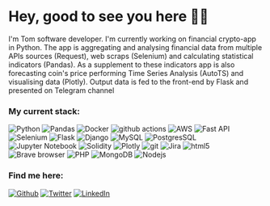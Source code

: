 <h1>Hey, good to see you here 🙋🏻‍</h1>

<p>I'm Tom software developer. I'm currently working on financial crypto-app in Python. The app is
aggregating and analysing financial data from multiple APIs sources (Request), web scraps (Selenium) and calculating
statistical indicators (Pandas). As a supplement to these indicators app is also forecasting coin's price performing
Time Series Analysis (AutoTS) and visualising data (Plotly). Output data is fed to the front-end by Flask and presented
on Telegram channel</p>
<h3>My current stack:</h3>
<p>
  <img alt="Python" src="https://img.shields.io/badge/-Python-45b8d8?style=flat-square&logo=python&logoColor=white" />
  <img alt="Pandas" src="https://img.shields.io/badge/-Pandas-8DD6F9?style=flat-square&logo=pandas&logoColor=white" />
  <img alt="Docker" src="https://img.shields.io/badge/-Docker-46a2f1?style=flat-square&logo=docker&logoColor=white" />
  <img alt="github actions" src="https://img.shields.io/badge/-Github_Actions-2088FF?style=flat-square&logo=github-actions&logoColor=white" />
  <img alt="AWS" src="https://img.shields.io/badge/-Amazon Web Services-1a73e8?style=flat-square&logo=amazonaws&logoColor=white" />
  <img alt="Fast API" src="https://img.shields.io/badge/-Fast API-007ACC?style=flat-square&logo=fastapi&logoColor=white" />
  <img alt="Selenium" src="https://img.shields.io/badge/-Selenium-5849BE?style=flat-square&logo=selenium&logoColor=white" />
  <img alt="Flask" src="https://img.shields.io/badge/-Flask-311C87?style=flat-square&logo=flask&logoColor=white" />
  <img alt="Django" src="https://img.shields.io/badge/-Django-430098?style=flat-square&logo=django&logoColor=white" />
  <img alt="MySQL" src="https://img.shields.io/badge/-MySQL-764ABC?style=flat-square&logo=mysql&logoColor=white" />
  <img alt="PostgresSQL" src="https://img.shields.io/badge/-PostgresSQL-B7178C?style=flat-square&logo=postgresql&logoColor=white" />
  <img alt="Jupyter Notebook" src="https://img.shields.io/badge/-Jupyter Notebook-FB542B?style=flat-square&logo=jupyter&logoColor=white" />
  <img alt="Solidity" src="https://img.shields.io/badge/-Solidity-CC6699?style=flat-square&logo=solidity&logoColor=white" />
  <img alt="Plotly" src="https://img.shields.io/badge/-Plotly-db7092?style=flat-square&logo=plotly&logoColor=white" />
  <img alt="git" src="https://img.shields.io/badge/-Git-F05032?style=flat-square&logo=git&logoColor=white" />
  <img alt="Jira" src="https://img.shields.io/badge/-Jira-ea2845?style=flat-square&logo=jira&logoColor=white" />
  <img alt="html5" src="https://img.shields.io/badge/-HTML5-E34F26?style=flat-square&logo=html5&logoColor=white" />
  <img alt="Brave browser" src="https://img.shields.io/badge/-Brave_Browser-FB542B?style=flat-square&logo=brave&logoColor=white" />
  <img alt="PHP" src="https://img.shields.io/badge/-PHP-F7B93E?style=flat-square&logo=php&logoColor=white" />
  <img alt="MongoDB" src="https://img.shields.io/badge/-MongoDB-13aa52?style=flat-square&logo=mongodb&logoColor=white" />
  <img alt="Nodejs" src="https://img.shields.io/badge/-Nodejs-43853d?style=flat-square&logo=Node.js&logoColor=white" />
</p>
<h3>Find me here:</h3>
<p><a href="https://github.com/tomekkurzydlak" target="_blank"><img alt="Github" src="https://img.shields.io/badge/GitHub-%2312100E.svg?&style=for-the-badge&logo=Github&logoColor=white" /></a>
<a href="https://twitter.com/tomekkurzydlak" target="_blank"><img alt="Twitter" src="https://img.shields.io/badge/twitter-%231DA1F2.svg?&style=for-the-badge&logo=twitter&logoColor=white" /></a>
<a href="https://www.linkedin.com/in/tomasz-kurzydlak" target="_blank"><img alt="LinkedIn" src="https://img.shields.io/badge/linkedin-%230077B5.svg?&style=for-the-badge&logo=linkedin&logoColor=white" /></a>
</p>